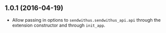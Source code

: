 ## 1.0.1 (2016-04-19)

* Allow passing in options to `sendwithus.sendwithus_api.api` through the extension constructor and through `init_app`.
